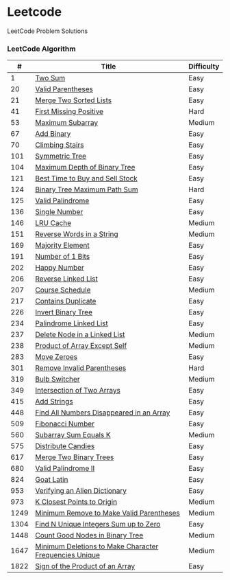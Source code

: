 
# Leetcode
LeetCode Problem Solutions
### LeetCode Algorithm

| # | Title | Difficulty |
|---| ----- | ---------- |
|1|[Two Sum](https://leetcode.com/problems/two-sum) | Easy |
|20|[Valid Parentheses](https://leetcode.com/problems/valid-parentheses) | Easy |
|21|[Merge Two Sorted Lists](https://leetcode.com/problems/merge-two-sorted-lists) | Easy |
|41|[First Missing Positive](https://leetcode.com/problems/first-missing-positive) | Hard |
|53|[Maximum Subarray](https://leetcode.com/problems/maximum-subarray) | Medium |
|67|[Add Binary](https://leetcode.com/problems/add-binary) | Easy |
|70|[Climbing Stairs](https://leetcode.com/problems/climbing-stairs) | Easy |
|101|[Symmetric Tree](https://leetcode.com/problems/symmetric-tree) | Easy |
|104|[Maximum Depth of Binary Tree](https://leetcode.com/problems/maximum-depth-of-binary-tree) | Easy |
|121|[Best Time to Buy and Sell Stock](https://leetcode.com/problems/best-time-to-buy-and-sell-stock) | Easy |
|124|[Binary Tree Maximum Path Sum](https://leetcode.com/problems/binary-tree-maximum-path-sum) | Hard |
|125|[Valid Palindrome](https://leetcode.com/problems/valid-palindrome) | Easy |
|136|[Single Number](https://leetcode.com/problems/single-number) | Easy |
|146|[LRU Cache](https://leetcode.com/problems/lru-cache) | Medium |
|151|[Reverse Words in a String](https://leetcode.com/problems/reverse-words-in-a-string) | Medium |
|169|[Majority Element](https://leetcode.com/problems/majority-element) | Easy |
|191|[Number of 1 Bits](https://leetcode.com/problems/number-of-1-bits) | Easy |
|202|[Happy Number](https://leetcode.com/problems/happy-number) | Easy |
|206|[Reverse Linked List](https://leetcode.com/problems/reverse-linked-list) | Easy |
|207|[Course Schedule](https://leetcode.com/problems/course-schedule) | Medium |
|217|[Contains Duplicate](https://leetcode.com/problems/contains-duplicate) | Easy |
|226|[Invert Binary Tree](https://leetcode.com/problems/invert-binary-tree) | Easy |
|234|[Palindrome Linked List](https://leetcode.com/problems/palindrome-linked-list) | Easy |
|237|[Delete Node in a Linked List](https://leetcode.com/problems/delete-node-in-a-linked-list) | Medium |
|238|[Product of Array Except Self](https://leetcode.com/problems/product-of-array-except-self) | Medium |
|283|[Move Zeroes](https://leetcode.com/problems/move-zeroes) | Easy |
|301|[Remove Invalid Parentheses](https://leetcode.com/problems/remove-invalid-parentheses) | Hard |
|319|[Bulb Switcher](https://leetcode.com/problems/bulb-switcher) | Medium |
|349|[Intersection of Two Arrays](https://leetcode.com/problems/intersection-of-two-arrays) | Easy |
|415|[Add Strings](https://leetcode.com/problems/add-strings) | Easy |
|448|[Find All Numbers Disappeared in an Array](https://leetcode.com/problems/find-all-numbers-disappeared-in-an-array) | Easy |
|509|[Fibonacci Number](https://leetcode.com/problems/fibonacci-number) | Easy |
|560|[Subarray Sum Equals K](https://leetcode.com/problems/subarray-sum-equals-k) | Medium |
|575|[Distribute Candies](https://leetcode.com/problems/distribute-candies) | Easy |
|617|[Merge Two Binary Trees](https://leetcode.com/problems/merge-two-binary-trees) | Easy |
|680|[Valid Palindrome II](https://leetcode.com/problems/valid-palindrome-ii) | Easy |
|824|[Goat Latin](https://leetcode.com/problems/goat-latin) | Easy |
|953|[Verifying an Alien Dictionary](https://leetcode.com/problems/verifying-an-alien-dictionary) | Easy |
|973|[K Closest Points to Origin](https://leetcode.com/problems/k-closest-points-to-origin) | Medium |
|1249|[Minimum Remove to Make Valid Parentheses](https://leetcode.com/problems/minimum-remove-to-make-valid-parentheses) | Medium |
|1304|[Find N Unique Integers Sum up to Zero](https://leetcode.com/problems/find-n-unique-integers-sum-up-to-zero) | Easy |
|1448|[Count Good Nodes in Binary Tree](https://leetcode.com/problems/count-good-nodes-in-binary-tree) | Medium |
|1647|[Minimum Deletions to Make Character Frequencies Unique](https://leetcode.com/problems/minimum-deletions-to-make-character-frequencies-unique) | Medium |
|1822|[Sign of the Product of an Array](https://leetcode.com/problems/sign-of-the-product-of-an-array) | Easy |